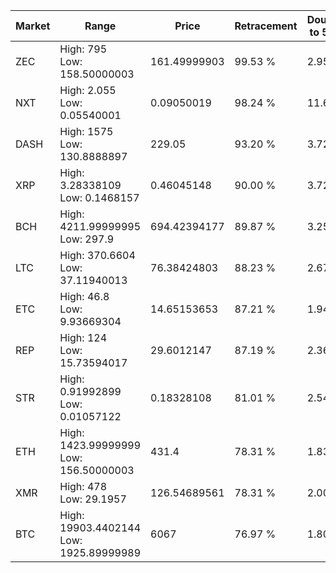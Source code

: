 | Market | Range | Price| Retracement | Doubles to 50% |
| --- | --- | --- | --- | --- |
| ZEC | High: 795<br />Low: 158.50000003 | 161.49999903 | 99.53 % | 2.95 |
| NXT | High: 2.055<br />Low: 0.05540001 | 0.09050019 | 98.24 % | 11.66 |
| DASH | High: 1575<br />Low: 130.8888897 | 229.05 | 93.20 % | 3.72 |
| XRP | High: 3.28338109<br />Low: 0.1468157 | 0.46045148 | 90.00 % | 3.72 |
| BCH | High: 4211.99999995<br />Low: 297.9 | 694.42394177 | 89.87 % | 3.25 |
| LTC | High: 370.6604<br />Low: 37.11940013 | 76.38424803 | 88.23 % | 2.67 |
| ETC | High: 46.8<br />Low: 9.93669304 | 14.65153653 | 87.21 % | 1.94 |
| REP | High: 124<br />Low: 15.73594017 | 29.6012147 | 87.19 % | 2.36 |
| STR | High: 0.91992899<br />Low: 0.01057122 | 0.18328108 | 81.01 % | 2.54 |
| ETH | High: 1423.99999999<br />Low: 156.50000003 | 431.4 | 78.31 % | 1.83 |
| XMR | High: 478<br />Low: 29.1957 | 126.54689561 | 78.31 % | 2.00 |
| BTC | High: 19903.4402144<br />Low: 1925.89999989 | 6067 | 76.97 % | 1.80 |

